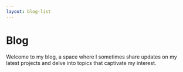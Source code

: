 ```yaml
---
layout: blog-list
---
```


# Blog

Welcome to my blog, a space where I sometimes share updates on my latest projects and delve into topics that captivate my interest.
